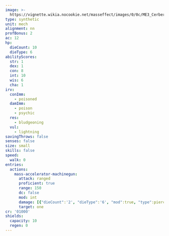 ```yaml
---
image: >-
  https://vignette.wikia.nocookie.net/masseffect/images/0/0c/ME3_Cerberus_Turret.png/revision/latest/scale-to-width-down/350?cb=20120322141943
type: synthetic
unit: mech
alignment: nn
profBonus: 2
ac: 12
hp:
  dieCount: 10
  dieType: 6
abilityScores:
  str: 1
  dex: 1
  con: 8
  int: 10
  wis: 6
  cha: 1
irv:
  conImm:
    - poisoned
  damImm:
    - poison
    - psychic
  res:
    - bludgeoning
  vul:
    - lightning
savingThrows: false
senses: false
size: small
skills: false
speed:
  walk: 0
entries:
  actions:
    mass-accelerator-machinegun:
      attack: ranged
      proficient: true
      range: 150
      dc: false
      mod: int
      damage: [{"dieCount":'2', "dieType":'6', "mod":true, "type":piercing},{"dieCount":'2', "dieType":'6', "mod":true, "type":radiant}]
      target: one
cr: '01000'
shields:
  capacity: 10
  regen: 0
---
```

